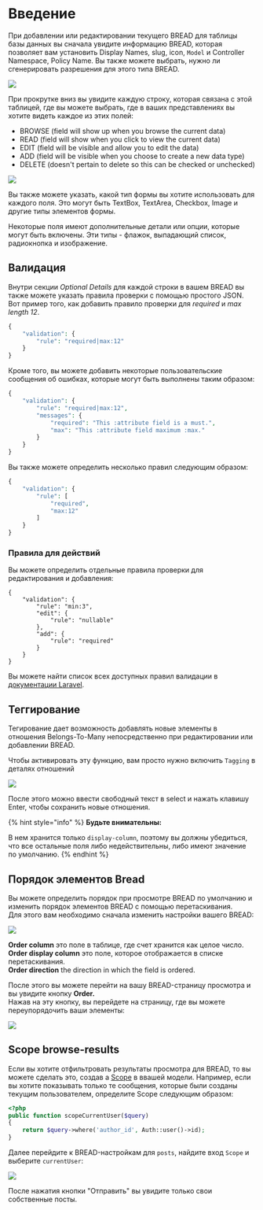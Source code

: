 # Введение

При добавлении или редактировании текущего BREAD для таблицы базы данных вы сначала увидите информацию BREAD, которая позволяет вам установить Display Names, slug, icon, `Model` и Controller Namespace, Policy Name. Вы также можете выбрать, нужно ли сгенерировать разрешения для этого типа BREAD.

![](../.gitbook/assets/bread_details.png)

При прокрутке вниз вы увидите каждую строку, которая связана с этой таблицей, где вы можете выбрать, где в ваших представлениях вы хотите видеть каждое из этих полей:

* BROWSE \(field will show up when you browse the current data\)
* READ \(field will show when you click to view the current data\)
* EDIT \(field will be visible and allow you to edit the data\)
* ADD \(field will be visible when you choose to create a new data type\)
* DELETE \(doesn't pertain to delete so this can be checked or unchecked\)

![](../.gitbook/assets/bread_fields.png)

Вы также можете указать, какой тип формы вы хотите использовать для каждого поля. Это могут быть TextBox, TextArea, Checkbox, Image и другие типы элементов формы.

Некоторые поля имеют дополнительные детали или опции, которые могут быть включены. Эти типы - флажок, выпадающий список, радиокнопка и изображение.

## Валидация

Внутри секции _Optional Details_ для каждой строки в вашем BREAD вы также можете указать правила проверки с помощью простого JSON. Вот пример того, как добавить правило проверки для _required_ и _max length 12_.

```php
{
    "validation": {
        "rule": "required|max:12"
    }
}
```

Кроме того, вы можете добавить некоторые пользовательские сообщения об ошибках, которые могут быть выполнены таким образом:

```php
{
    "validation": {
        "rule": "required|max:12",
        "messages": {
            "required": "This :attribute field is a must.",
            "max": "This :attribute field maximum :max."
        }
    }
}
```

Вы также можете определить несколько правил следующим образом:

```php
{
    "validation": {
        "rule": [
            "required",
            "max:12"
        ]
    }
}
```

### Правила для действий

Вы можете определить отдельные правила проверки для редактирования и добавления:

```text
{
    "validation": {
        "rule": "min:3",
        "edit": {
            "rule": "nullable"
        },
        "add": {
            "rule": "required"
        }
    }
}
```

Вы можете найти список всех доступных правил валидации в [документации Laravel](https://laravel.com/docs/validation#available-validation-rules).

## Теггирование

Тегирование дает возможность добавлять новые элементы в отношения Belongs-To-Many непосредственно при редактировании или добавлении BREAD.

Чтобы активировать эту функцию, вам просто нужно включить `Tagging` в деталях отношений

![](../.gitbook/assets/tagging.jpg)

После этого можно ввести свободный текст в select и нажать клавишу Enter, чтобы сохранить новые отношения.

{% hint style="info" %}
**Будьте внимательны:**

В нем хранится только `display-column`, поэтому вы должны убедиться, что все остальные поля либо недействительны, либо имеют значение по умолчанию.
{% endhint %}

## Порядок элементов Bread

Вы можете определить порядок при просмотре BREAD по умолчанию и изменить порядок элементов BREAD с помощью перетаскивания.  
Для этого вам необходимо сначала изменить настройки вашего BREAD:

![](../.gitbook/assets/bread_settings_order.png)

**Order column** это поле в таблице, где счет хранится как целое число.  
**Order display column** это поле, которое отображается в списке перетаскивания.  
**Order direction** the direction in which the field is ordered.

После этого вы можете перейти на вашу BREAD-страницу просмотра и вы увидите кнопку **Order.**  
Нажав на эту кнопку, вы перейдете на страницу, где вы можете переупорядочить ваши элементы:

![](../.gitbook/assets/bread_order.png)

## Scope browse-results

Если вы хотите отфильтровать результаты просмотра для BREAD, то вы можете сделать это, создав a [Scope](https://laravel.com/docs/eloquent#local-scopes) в ввашей модели. Например, если вы хотите показывать только те сообщения, которые были созданы текущим пользователем, определите Scope следующим образом:

```php
<?php
public function scopeCurrentUser($query)
{
    return $query->where('author_id', Auth::user()->id);
}
```

Далее перейдите к BREAD-настройкам для `posts`, найдите вход `Scope` и выберите `currentUser`:

![](../.gitbook/assets/bread_scope.jpg)

После нажатия кнопки "Отправить" вы увидите только свои собственные посты.
